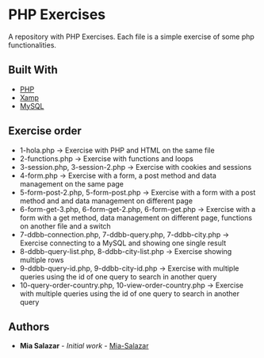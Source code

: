 
# PHP Exercises
 A repository with PHP Exercises. Each file is a simple exercise of some php functionalities.

## Built With

* [PHP](https://www.php.net/)
* [Xamp](https://www.apachefriends.org/es/index.html)
* [MySQL](https://www.mysql.com/)

## Exercise order
* 1-hola.php &#8594; Exercise with PHP and HTML on the same file
* 2-functions.php &#8594; Exercise with functions and loops
* 3-session.php, 3-session-2.php &#8594; Exercise with cookies and sessions
* 4-form.php &#8594; Exercise with a form, a post method and data management on the same page
* 5-form-post-2.php, 5-form-post.php &#8594; Exercise with a form with a post method and and data management on different page
* 6-form-get-3.php, 6-form-get-2.php, 6-form-get.php &#8594; Exercise with a form with a get method, data management on different page, functions on another file and a switch
* 7-ddbb-connection.php, 7-ddbb-query.php, 7-ddbb-city.php &#8594; Exercise connecting to a MySQL and showing one single result
* 8-ddbb-query-list.php, 8-ddbb-city-list.php &#8594; Exercise showing multiple rows
* 9-ddbb-query-id.php, 9-ddbb-city-id.php &#8594; Exercise with multiple queries using the id of one query to search in another query
* 10-query-order-country.php, 10-view-order-country.php &#8594; Exercise with multiple queries using the id of one query to search in another query

## Authors

* **Mia Salazar** - *Initial work* - [Mia-Salazar](https://github.com/Mia-Salazar)
